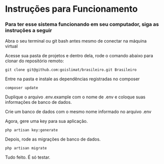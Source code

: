 # Instruções para Funcionamento

### Para ter esse sistema funcionando em seu computador, siga as instruções a seguir

Abra o seu terminal ou git bash antes mesmo de conectar na máquina virtual

Acesse sua pasta de projetos e dentro dela, rode o comando abaixo para clonar do repositório remoto:

    git clone git@github.com:goislimat/brasileiro.git Brasileiro

Entre na pasta e instale as dependências registradas no composer

    composer update

Duplique o arquivo .env.example com o nome de .env e coloque suas informações de banco de dados.

Crie um banco de dados com o mesmo nome informado no arquivo .env

Agora, gere uma key para sua aplicação.

    php artisan key:generate

Depois, rode as migrações de banco de dados.

    php artisan migrate

Tudo feito. É só testar.